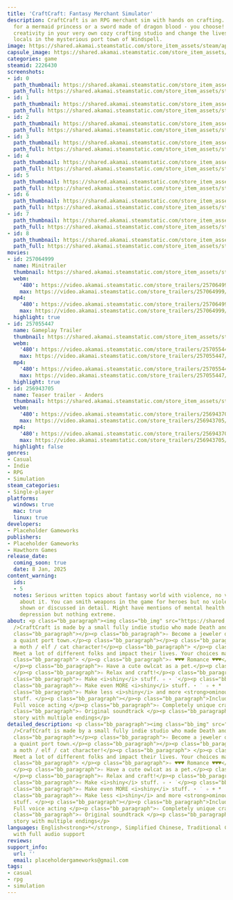 ```yaml
---
title: 'CraftCraft: Fantasy Merchant Simulator'
description: CraftCraft is an RPG merchant sim with hands on crafting. Create a necklace
  for a mermaid princess or a sword made of dragon blood - you choose! Express your
  creativity in your very own cozy crafting studio and change the lives of quirky
  locals in the mysterious port town of Windspell.
image: https://shared.akamai.steamstatic.com/store_item_assets/steam/apps/2226430/header.jpg?t=1733242789
capsule_image: https://shared.akamai.steamstatic.com/store_item_assets/steam/apps/2226430/af526f0da49484f3082e0684255ebaf9f8cb33ac/capsule_231x87.jpg?t=1733242789
categories: game
steamid: 2226430
screenshots:
- id: 0
  path_thumbnail: https://shared.akamai.steamstatic.com/store_item_assets/steam/apps/2226430/ss_bce8d52531e02877dd8746164c8b9fef60ace300.600x338.jpg?t=1733242789
  path_full: https://shared.akamai.steamstatic.com/store_item_assets/steam/apps/2226430/ss_bce8d52531e02877dd8746164c8b9fef60ace300.1920x1080.jpg?t=1733242789
- id: 1
  path_thumbnail: https://shared.akamai.steamstatic.com/store_item_assets/steam/apps/2226430/ss_21ba2e5947f1d0c92139cae639aaebe477ead22e.600x338.jpg?t=1733242789
  path_full: https://shared.akamai.steamstatic.com/store_item_assets/steam/apps/2226430/ss_21ba2e5947f1d0c92139cae639aaebe477ead22e.1920x1080.jpg?t=1733242789
- id: 2
  path_thumbnail: https://shared.akamai.steamstatic.com/store_item_assets/steam/apps/2226430/ss_d5673a13cda19fb55cb8c631a579e709d5d29d33.600x338.jpg?t=1733242789
  path_full: https://shared.akamai.steamstatic.com/store_item_assets/steam/apps/2226430/ss_d5673a13cda19fb55cb8c631a579e709d5d29d33.1920x1080.jpg?t=1733242789
- id: 3
  path_thumbnail: https://shared.akamai.steamstatic.com/store_item_assets/steam/apps/2226430/ss_ba9f95c033736e664b9cdeef638b1ac79210d20a.600x338.jpg?t=1733242789
  path_full: https://shared.akamai.steamstatic.com/store_item_assets/steam/apps/2226430/ss_ba9f95c033736e664b9cdeef638b1ac79210d20a.1920x1080.jpg?t=1733242789
- id: 4
  path_thumbnail: https://shared.akamai.steamstatic.com/store_item_assets/steam/apps/2226430/ss_bd5f98d933011c548a9f7198416e46bb3032da8f.600x338.jpg?t=1733242789
  path_full: https://shared.akamai.steamstatic.com/store_item_assets/steam/apps/2226430/ss_bd5f98d933011c548a9f7198416e46bb3032da8f.1920x1080.jpg?t=1733242789
- id: 5
  path_thumbnail: https://shared.akamai.steamstatic.com/store_item_assets/steam/apps/2226430/ss_1bf7b1cdc54eb233b873241ef20e7eeabf10c5ac.600x338.jpg?t=1733242789
  path_full: https://shared.akamai.steamstatic.com/store_item_assets/steam/apps/2226430/ss_1bf7b1cdc54eb233b873241ef20e7eeabf10c5ac.1920x1080.jpg?t=1733242789
- id: 6
  path_thumbnail: https://shared.akamai.steamstatic.com/store_item_assets/steam/apps/2226430/ss_b064a513e55f0c74f50cfd4d01e5d6cc040c9552.600x338.jpg?t=1733242789
  path_full: https://shared.akamai.steamstatic.com/store_item_assets/steam/apps/2226430/ss_b064a513e55f0c74f50cfd4d01e5d6cc040c9552.1920x1080.jpg?t=1733242789
- id: 7
  path_thumbnail: https://shared.akamai.steamstatic.com/store_item_assets/steam/apps/2226430/ss_305c4dc551286c36236aa8c92a9a187383cd237e.600x338.jpg?t=1733242789
  path_full: https://shared.akamai.steamstatic.com/store_item_assets/steam/apps/2226430/ss_305c4dc551286c36236aa8c92a9a187383cd237e.1920x1080.jpg?t=1733242789
- id: 8
  path_thumbnail: https://shared.akamai.steamstatic.com/store_item_assets/steam/apps/2226430/ss_0a04efdc43b0ce3801501d7bd3eb984218a18b04.600x338.jpg?t=1733242789
  path_full: https://shared.akamai.steamstatic.com/store_item_assets/steam/apps/2226430/ss_0a04efdc43b0ce3801501d7bd3eb984218a18b04.1920x1080.jpg?t=1733242789
movies:
- id: 257064999
  name: Minitrailer
  thumbnail: https://shared.akamai.steamstatic.com/store_item_assets/steam/apps/257064999/3360cac4313eb9fabd538fc515cd9bf2775f46ad/movie_600x337.jpg?t=1728925490
  webm:
    '480': https://video.akamai.steamstatic.com/store_trailers/257064999/movie480_vp9.webm?t=1728925490
    max: https://video.akamai.steamstatic.com/store_trailers/257064999/movie_max_vp9.webm?t=1728925490
  mp4:
    '480': https://video.akamai.steamstatic.com/store_trailers/257064999/movie480.mp4?t=1728925490
    max: https://video.akamai.steamstatic.com/store_trailers/257064999/movie_max.mp4?t=1728925490
  highlight: true
- id: 257055447
  name: Gameplay Trailer
  thumbnail: https://shared.akamai.steamstatic.com/store_item_assets/steam/apps/257055447/movie.293x165.jpg?t=1726496686
  webm:
    '480': https://video.akamai.steamstatic.com/store_trailers/257055447/movie480_vp9.webm?t=1726496686
    max: https://video.akamai.steamstatic.com/store_trailers/257055447/movie_max_vp9.webm?t=1726496686
  mp4:
    '480': https://video.akamai.steamstatic.com/store_trailers/257055447/movie480.mp4?t=1726496686
    max: https://video.akamai.steamstatic.com/store_trailers/257055447/movie_max.mp4?t=1726496686
  highlight: true
- id: 256943705
  name: Teaser trailer - Anders
  thumbnail: https://shared.akamai.steamstatic.com/store_item_assets/steam/apps/256943705/movie.293x165.jpg?t=1683292692
  webm:
    '480': https://video.akamai.steamstatic.com/store_trailers/256943705/movie480_vp9.webm?t=1683292692
    max: https://video.akamai.steamstatic.com/store_trailers/256943705/movie_max_vp9.webm?t=1683292692
  mp4:
    '480': https://video.akamai.steamstatic.com/store_trailers/256943705/movie480.mp4?t=1683292692
    max: https://video.akamai.steamstatic.com/store_trailers/256943705/movie_max.mp4?t=1683292692
  highlight: false
genres:
- Casual
- Indie
- RPG
- Simulation
steam_categories:
- Single-player
platforms:
  windows: true
  mac: true
  linux: true
developers:
- Placeholder Gameworks
publishers:
- Placeholder Gameworks
- Hawthorn Games
release_date:
  coming_soon: true
  date: 8 Jan, 2025
content_warning:
  ids:
  - 5
  notes: Serious written topics about fantasy world with violence, no visuals at all
    about it. You can smith weapons in the game for heroes but no violent acts are
    shown or discussed in detail. Might have mentions of mental health topics like
    depression but nothing extreme.
about: <p class="bb_paragraph"><img class="bb_img" src="https://shared.akamai.steamstatic.com/store_item_assets/steam/apps/2226430/extras/Clickhere_7.gif?t=1733242789"
  />CraftCraft is made by a small fully indie studio who made Death and Taxes.  </p><p
  class="bb_paragraph"></p><p class="bb_paragraph">✧ Become a jeweler or a smith in
  a quaint port town.</p><p class="bb_paragraph"></p><p class="bb_paragraph">✧ Create
  a moth / elf / cat character!</p><p class="bb_paragraph"> </p><p class="bb_paragraph">✧
  Meet a lot of different folks and impact their lives. Your choices matter!</p><p
  class="bb_paragraph"> </p><p class="bb_paragraph">✧ ♥♥♥ Romance ♥♥♥</p><p class="bb_paragraph">
  </p><p class="bb_paragraph">✧ Have a cute owlcat as a pet.</p><p class="bb_paragraph">
  </p><p class="bb_paragraph">✧ Relax and craft!</p><p class="bb_paragraph"> </p><p
  class="bb_paragraph">✧ Make <i>shiny</i> stuff. ✧ ⋆ ˙</p><p class="bb_paragraph"></p><p
  class="bb_paragraph">✧ Make even MORE <i>shiny</i> stuff. ⋆ ˙ ✧ + *  ˙</p><p class="bb_paragraph"></p><p
  class="bb_paragraph">✧ Make less <i>shiny</i> and more <strong>ominous</strong>
  stuff. </p><p class="bb_paragraph"></p><p class="bb_paragraph">Includes:</p><p class="bb_paragraph">✧
  Full voice acting </p><p class="bb_paragraph">✧ Completely unique crafting simulation</p><p
  class="bb_paragraph">✧ Original soundtrack </p><p class="bb_paragraph">✧ Short branching
  story with multiple endings</p>
detailed_description: <p class="bb_paragraph"><img class="bb_img" src="https://shared.akamai.steamstatic.com/store_item_assets/steam/apps/2226430/extras/Clickhere_7.gif?t=1733242789"
  />CraftCraft is made by a small fully indie studio who made Death and Taxes.  </p><p
  class="bb_paragraph"></p><p class="bb_paragraph">✧ Become a jeweler or a smith in
  a quaint port town.</p><p class="bb_paragraph"></p><p class="bb_paragraph">✧ Create
  a moth / elf / cat character!</p><p class="bb_paragraph"> </p><p class="bb_paragraph">✧
  Meet a lot of different folks and impact their lives. Your choices matter!</p><p
  class="bb_paragraph"> </p><p class="bb_paragraph">✧ ♥♥♥ Romance ♥♥♥</p><p class="bb_paragraph">
  </p><p class="bb_paragraph">✧ Have a cute owlcat as a pet.</p><p class="bb_paragraph">
  </p><p class="bb_paragraph">✧ Relax and craft!</p><p class="bb_paragraph"> </p><p
  class="bb_paragraph">✧ Make <i>shiny</i> stuff. ✧ ⋆ ˙</p><p class="bb_paragraph"></p><p
  class="bb_paragraph">✧ Make even MORE <i>shiny</i> stuff. ⋆ ˙ ✧ + *  ˙</p><p class="bb_paragraph"></p><p
  class="bb_paragraph">✧ Make less <i>shiny</i> and more <strong>ominous</strong>
  stuff. </p><p class="bb_paragraph"></p><p class="bb_paragraph">Includes:</p><p class="bb_paragraph">✧
  Full voice acting </p><p class="bb_paragraph">✧ Completely unique crafting simulation</p><p
  class="bb_paragraph">✧ Original soundtrack </p><p class="bb_paragraph">✧ Short branching
  story with multiple endings</p>
languages: English<strong>*</strong>, Simplified Chinese, Traditional Chinese<br><strong>*</strong>languages
  with full audio support
reviews:
support_info:
  url: ''
  email: placeholdergameworks@gmail.com
tags:
- casual
- rpg
- simulation
---
```


